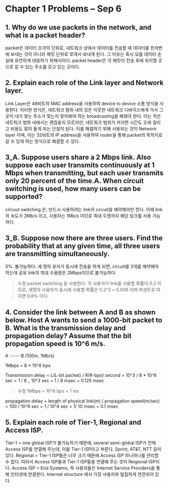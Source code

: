 # Chapter 1 Problems – Sep 6

## 1. Why do we use packets in the network, and what is a packet header?

packet은 데이터 조각의 단위로, 네트워크 상에서 데이터를 전송할 때 데이터를 한꺼번에 보내는 것이 아니라 패킷 단위로 쪼개서 보내게 된다. 그 이유는 혹시 모를 데이터 손실에 유연하게 대응하기 위해서이다. packet header은 각 패킷이 전송 후에 위치할 곳으로 갈 수 있는 주소를 갖고 있는 곳이다.

## 2. Explain each role of the Link layer and Network layer.

Link Layer은 48비트의 MAC address을 사용하여 device to device 소통 방식을 사용한다. 이러한 방식은, 네트워크 범위 내의 모든 이웃한 네트워크 디바이스에게 가서 그곳이 내가 찾는 주소가 맞는지 찾아봐야 하는 broadcasting을 해줘야 한다. 이는 작은 네트워크 범위 내에서는 괜찮을지 모르지만, 네트워크 범위가 커지면 시간도 오래 걸리고 비용도 많이 들게 되는 단점이 된다. 이를 해결하기 위해 사용되는 것이 Network layer 이며, 이는 32비트의 IP address을 사용하여 router을 통해 packet의 목적지로 갈 수 있게 하는 방식으로 해결할 수 있다.

## 3_A. Suppose users share a 2 Mbps link. Also suppose each user transmits continuously at 1 Mbps when transmitting, but each user transmits only 20 percent of the time.A. When circuit switching is used, how many users can be supported?

circuut switching 은, 반드시 사용하려는 link의 circuit을 예약해야만 한다. 이때 link의 속도가 2Mb/s 이고, 사용자는 1Mb/s 이므로 최대 두명까지 해당 링크를 사용 가능하다.

## 3_B. Suppose now there are three users. Find the probability that at any given time, all three users are transmitting simultaneously.

0%. 불가능하다. 세 명의 유저가 동시에 전송을 하게 되면, circuit를 3개를 예약해야 하는데 공유 link의 최대 수용량은 2Mbps이므로 불가능하다.

> 수정
> packet switching 을 사용한다. 각 사용자가 link를 사용할 확률이 0.2 이므로, 세명의 사용자가 동시에 사용할 확률은 0.2^3 = 0.008 이며 퍼센트로 따지면 0.8% 이다.

## 4. Consider the link between A and B as shown below. Host A wants to send a 1000-bit packet to B. What is the transmission delay and propagation delay? Assume that the bit propagation speed is 10^6 m/s.

A ----- B (100m, 1Mb/s)

1Mbps = 8 \* 10^6 bps

Transmission delay = L(L-bit packet) / R(R-bps) second
= 10^3 / 8 \* 10^6 sec
= 1 / 8 \_ 10^3 sec
= 1 / 8 msec
= 0.125 msec

> 수정
> 1Mbps = 10^6 bps
> = 1 ms

propagation delay = length of physical link(m) / propagation speed(m/sec)
= 100 / 10^6 sec
= 1 / 10^4 sec
= 1/ 10 msec
= 0.1 msec

## 5. Explain each role of Tier-1, Regional and Access ISP.

Tier-1 = one global ISP가 불가능하기 때문에, several semi-global ISP가 전체 Access ISP를 연결해 주는데, 이를 Tier-1 ISP라고 부른다. Sprint, AT&T, NTT 등이 있다.
Regional = Tier-1 ISP들은 너무 크기 때문에 Access ISP 하나하나를 관리할 수 없다. 따라서 Access ISP들과 Tier-1 ISP들을 연결해 주는 것이 Reigional ISP이다.
Access ISP = End Systems, 즉 사용자들은 Internet Service Providers을 통해 인터넷에 연결한다. Internet structure 에서 가장 사용자와 밀접하게 연관되어 있다.
